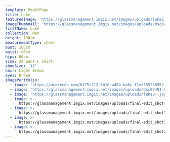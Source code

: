 ```yaml
---
template: ModelPage
title: Luke
featuredImage: 'https://glassmanagement.imgix.net/images/uploads/luke2.jpg'
imageThumbnail: 'https://glassmanagement.imgix.net/images/uploads/dsc02491-5-1-2.jpg'
firstName: Luke
collection: Men
height: 190cm
measurementType: chest
bust: 105cm
waist: 86cm
hips: 86cm
size: 34 pant L shirt
shoeSize: '12'
hair: Light Brown
eyes: Brown
imagePortfolio:
  - image: 'https://ucarecdn.com/6175c212-5a18-445b-ba8c-f1ed55523895/'
  - image: 'https://glassmanagement.imgix.net/images/uploads/dsc02491-5-1-2.jpg'
  - image: 'https://glassmanagement.imgix.net/images/uploads/luke3-.jpg'
  - image: >-
      https://glassmanagement.imgix.net/images/uploads/final-edit_shot-4_6623_preview.jpg
  - image: >-
      https://glassmanagement.imgix.net/images/uploads/final-edit_shot1_6066_preview.jpg
  - image: >-
      https://glassmanagement.imgix.net/images/uploads/final-edit_shot1_6215_preview.jpg
  - image: >-
      https://glassmanagement.imgix.net/images/uploads/final-edit_shot2_6365-1_preview.jpg
---
```


